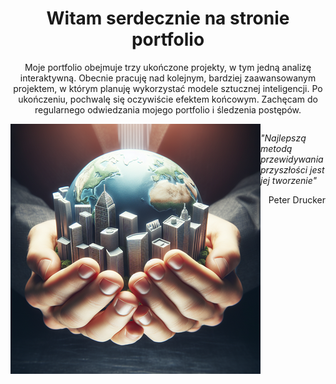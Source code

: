 <header style="margin-bottom: 0.5rem">
    <h1>Witam serdecznie na stronie portfolio</h1>
    <p>Moje portfolio obejmuje trzy ukończone projekty, w tym jedną analizę interaktywną. Obecnie pracuję nad kolejnym, bardziej zaawansowanym projektem, w którym planuję wykorzystać modele sztucznej inteligencji. Po ukończeniu, pochwalę się oczywiście efektem końcowym. Zachęcam do regularnego odwiedzania mojego portfolio i śledzenia postępów.</p>
</header>
<div style="display: flex">
    <img src='tworzenie_przyszlosci400x400.png' alt='Tworzenie przyszłości'>
    <div style="display: flex, flex-direction: column">
        <p><em>"Najlepszą metodą przewidywania przyszłości jest jej tworzenie"</em></p>
        <p style="text-align: right; margin-top: 0.5rem">Peter Drucker</p>
    </div>
</div>
